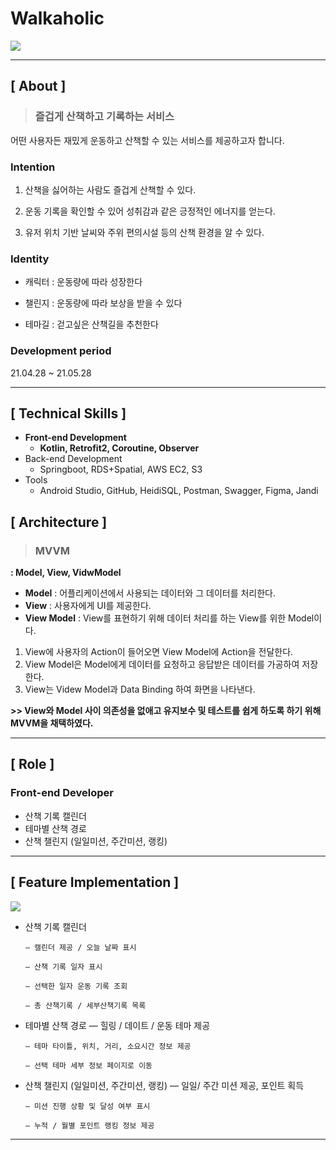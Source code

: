# Walkaholic

<img src="https://user-images.githubusercontent.com/79898245/154683354-430101e7-b5b9-4d25-bc21-2b057d4a00c9.png">

---

## **[ About ]**
> ### **즐겁게 산책하고 기록하는 서비스**

어떤 사용자든 재밌게 운동하고 산책할 수 있는 서비스를 제공하고자 합니다.

### Intention
1. 산책을 싫어하는 사람도 즐겁게 산책할 수 있다.

2. 운동 기록을 확인할 수 있어 성취감과 같은 긍정적인 에너지를 얻는다.

3. 유저 위치 기반 날씨와 주위 편의시설 등의 산책 환경을 알 수 있다.

### Identity
* 캐릭터 : 운동량에 따라 성장한다

* 챌린지 : 운동량에 따라 보상을 받을 수 있다

* 테마길 : 걷고싶은 산책길을 추천한다

### Development period
21.04.28 ~ 21.05.28

---

## **[ Technical Skills ]**

*   **Front-end Development**
    *   **Kotlin, Retrofit2, Coroutine, Observer**
*   Back-end Development
    *   Springboot, RDS+Spatial, AWS EC2, S3
*   Tools
    *   Android Studio, GitHub, HeidiSQL, Postman, Swagger, Figma, Jandi

## **[ Architecture ]**
> ### MVVM
**: Model, View, VidwModel**
- **Model** : 어플리케이션에서 사용되는 데이터와 그 데이터를 처리한다.
- **View** : 사용자에게 UI를 제공한다.
- **View Model** : View를 표현하기 위해 데이터 처리를 하는 View를 위한 Model이다. 

1. View에 사용자의 Action이 들어오면 View Model에 Action을 전달한다.<br>
2. View Model은 Model에게 데이터를 요청하고 응답받은 데이터를 가공하여 저장한다.<br>
3. View는 Videw Model과 Data Binding 하여 화면을 나타낸다.

**>> View와 Model 사이 의존성을 없애고 유지보수 및 테스트를 쉽게 하도록 하기 위해 MVVM을 채택하였다.**

---

## **[ Role ]**
### **Front-end Developer**
* 산책 기록 캘린더
* 테마별 산책 경로
* 산책 챌린지 (일일미션, 주간미션, 랭킹)

---

## **[ Feature Implementation ]**
<img src="https://user-images.githubusercontent.com/79898245/154691753-8338d1c2-34f7-4045-93e3-5289a968f934.png">

- 산책 기록 캘린더

      — 캘린더 제공 / 오늘 날짜 표시
      
      — 산책 기록 일자 표시
    
      — 선택한 일자 운동 기록 조회
      
      — 총 산책기록 / 세부산책기록 목록
      
- 테마별 산책 경로
      — 힐링 / 데이트 / 운동 테마 제공
    
      — 테마 타이틀, 위치, 거리, 소요시간 정보 제공
      
      — 선택 테마 세부 정보 페이지로 이동

- 산책 챌린지 (일일미션, 주간미션, 랭킹)
      — 일일/ 주간 미션 제공, 포인트 획득
    
      — 미션 진행 상황 및 달성 여부 표시
      
      — 누적 / 월별 포인트 랭킹 정보 제공

---
